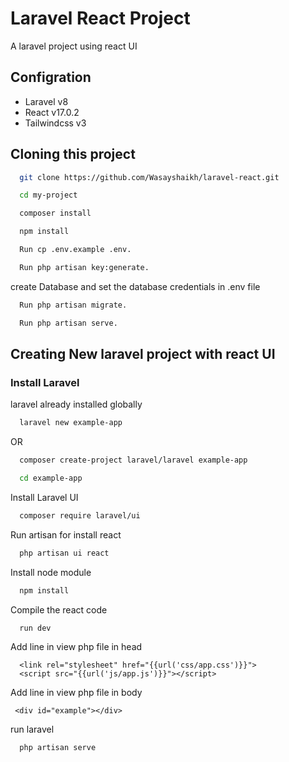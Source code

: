 
# Laravel React Project

A laravel project using react UI   

##  Configration
-   Laravel v8
-   React v17.0.2
-   Tailwindcss v3

## Cloning this project
```bash
  git clone https://github.com/Wasayshaikh/laravel-react.git
```
```bash
  cd my-project
```
```bash
  composer install
```
```bash
  npm install
```
```bash
  Run cp .env.example .env.
```
```bash
  Run php artisan key:generate.
```
create Database and set the database credentials in .env file
```bash
  Run php artisan migrate.
```
```bash
  Run php artisan serve.
```


## Creating New laravel project with react UI
### Install Laravel
laravel already installed globally 
```bash
  laravel new example-app
```
OR
```bash
  composer create-project laravel/laravel example-app
```

```bash
  cd example-app
```
  Install Laravel UI
```bash
  composer require laravel/ui
```
Run artisan for install react
```bash
  php artisan ui react
```
Install node module
```bash
  npm install
```
Compile the react code
```bash
  run dev
```
Add line in view php file in head
```
  <link rel="stylesheet" href="{{url('css/app.css')}}">
  <script src="{{url('js/app.js')}}"></script>
```
Add line in view php file in body
```
 <div id="example"></div>
```
run laravel 
```bash
  php artisan serve
```